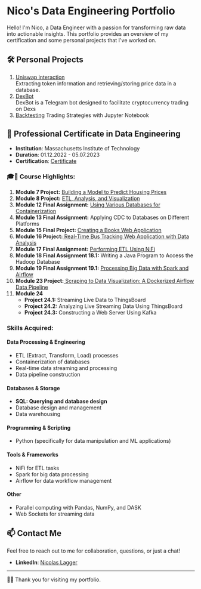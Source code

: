 # Nico's Data Engineering Portfolio

Hello! I'm Nico, a Data Engineer with a passion for transforming raw data into actionable insights. This portfolio provides an overview of my certification and some personal projects that I've worked on.

## 🛠 Personal Projects
1. [ Uniswap interaction](https://nicolagg.github.io/UniswapV2_get_prices)  
   Extracting token information and retrieving/storing price data in a database.
2. [DexBot](https://nicolagg.github.io/DexBot)  
   DexBot is a Telegram bot designed to facilitate cryptocurrency trading on Dexs
3. [Backtesting](https://nicolagg.github.io/Backtesting)
   Trading Strategies with Jupyter Notebook
    

## 📜 Professional Certificate in Data Engineering

- **Institution**: Massachusetts Institute of Technology 
- **Duration**: 01.12.2022 - 05.07.2023
- **Certification**: [Certificate](https://certificates.emeritus.org/1e082e18-9679-4e2c-ad05-a131eb8cc56b)

### 🎓🌟 Course Highlights: 


<ol>
    <li><strong>Module 7 Project:</strong> <a href="https://nicolagg.github.io/Data_Engineering_Certificate/Project_7_Housing_Price_Prediction/">Building a Model to Predict Housing Prices</a></li>
    <li><strong>Module 8 Project:</strong>  <a href="https://nicolagg.github.io/Data_Engineering_Certificate/Project_8_ETL_on_Monthly_Retail_Trade_Survey_data/">ETL, Analysis, and Visualization</a></li>
    <li><strong>Module 12 Final Assignment:</strong> <a href="https://nicolagg.github.io/Data_Engineering_Certificate/Module_12_Databases_Containerization/"> Using Various Databases for Containerization</a></li>
    <li><strong>Module 13 Final Assignment:</strong> Applying CDC to Databases on Different Platforms</li>
    <li><strong>Module 15 Final Project:</strong> <a href="https://nicolagg.github.io/Data_Engineering_Certificate/Project_15 Creating a Books Web Application"> Creating a Books Web Application</a></li>
    <li><strong>Module 16 Project:</strong><a href="https://nicolagg.github.io/Data_Engineering_Certificate/Modul_16_Real-Time_Bus_Tracking_Web_Application"> Real-Time Bus Tracking Web Application with Data Analysis</a></li>
    <li><strong>Module 17 Final Assignment:</strong> <a href="https://nicolagg.github.io/Data_Engineering_Certificate/Module_17_Performing_ETL_Using_NiFi/"> Performing ETL Using NiFi</a></li>
    <li><strong>Module 18 Final Assignment 18.1:</strong> Writing a Java Program to Access the Hadoop Database</li>
    <li><strong>Module 19 Final Assignment 19.1:</strong> <a href="https://nicolagg.github.io/Data_Engineering_Certificate/Module_19_Processing_Big_Data/">Processing Big Data with Spark and Airflow
</a></li>
 <!---     <li>
      <strong>Module 20:</strong> Introduction to Machine Learning and Advanced Probability
        <ul style="margin-top:0; margin-bottom:0;">
            <li><strong>Activity 20.1:</strong> Optimizing Gradient Descent Using Learning Rates</li>
            <li><strong>Activity 20.2:</strong> Using Python for Spam Detection</li>
            <li><strong>Final Assignment 20.1:</strong> Implementing Naïve Bayes and Gaussian Naïve Bayes Classifiers</li>
        </ul>
    </li>
    <li><strong>Module 21 Final Assignment:</strong> Implementing the K-means Algorithm and Reinforcement Learning Algorithm (180:00)</li>
    <li>
        <strong>Module 22:</strong> Processing and Streaming Big Data
        <ul style="margin-top:0; margin-bottom:0;">
            <li><strong>Final Assignment 22.1:</strong> Part 1: Parallel Computing with Pandas, NumPy, and DASK</li>
            <li><strong>Final Assignment 22.2:</strong> Part 2: Streaming Data Using Web Sockets</li>
        </ul>
    </li> --->
    <li><strong>Module 23 Project:</strong><a href="https://nicolagg.github.io/Data_Engineering_Certificate/Projet23_Scraping_to_Data Visualization_A_Dockerized_Airflow_Data_Pipeline">  Scraping to Data Visualization: A Dockerized Airflow Data Pipeline</a></li>
    <li>
        <strong>Module 24</strong>
        <ul style="margin-top:0; margin-bottom:0;">
            <li><strong>Project 24.1:</strong> Streaming Live Data to ThingsBoard</li>
            <li><strong>Project 24.2:</strong> Analyzing Live Streaming Data Using ThingsBoard</li>
            <li><strong>Project 24.3:</strong> Constructing a Web Server Using Kafka</li>
        </ul>
    </li>
</ol>


### Skills Acquired:

#### Data Processing & Engineering
- ETL (Extract, Transform, Load) processes
- Containerization of databases
- Real-time data streaming and processing
- Data pipeline construction

#### Databases & Storage
- **SQL: Querying and database design**
- Database design and management
- Data warehousing

#### Programming & Scripting
- Python (specifically for data manipulation and ML applications)

#### Tools & Frameworks
- NiFi for ETL tasks
- Spark for big data processing
- Airflow for data workflow management

#### Other
- Parallel computing with Pandas, NumPy, and DASK
- Web Sockets for streaming data



## 📫 Contact Me

Feel free to reach out to me for collaboration, questions, or just a chat!


- **LinkedIn**: [Nicolas Lagger](https://www.linkedin.com/in/nicolas-lagger-1b2a9526a/)


---

👨‍💻 Thank you for visiting my portfolio.
